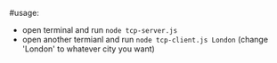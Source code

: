 #usage:
* open terminal and run `node tcp-server.js`
* open another termianl and run `node tcp-client.js London` (change 'London' to whatever city you want)